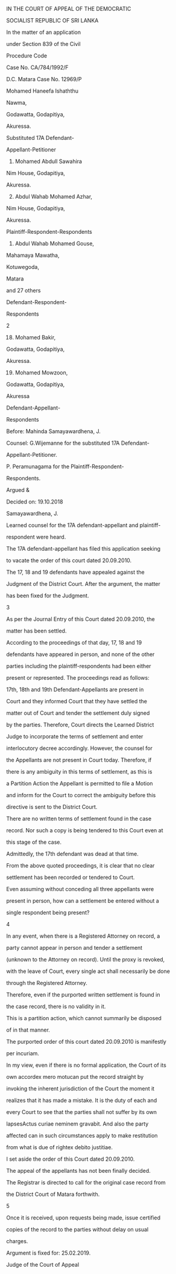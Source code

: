 IN THE COURT OF APPEAL OF THE DEMOCRATIC

SOCIALIST REPUBLIC OF SRI LANKA

In the matter of an application

under Section 839 of the Civil

Procedure Code

Case No. CA/784/1992/F

D.C. Matara Case No. 12969/P

Mohamed Haneefa Ishaththu

Nawma,

Godawatta, Godapitiya,

Akuressa.

Substituted 17A Defendant-

Appellant-Petitioner

1. Mohamed Abdull Sawahira

Nim House, Godapitiya,

Akuressa.

2. Abdul Wahab Mohamed Azhar,

Nim House, Godapitiya,

Akuressa.

Plaintiff-Respondent-Respondents

1. Abdul Wahab Mohamed Gouse,

Mahamaya Mawatha,

Kotuwegoda,

Matara

and 27 others

Defendant-Respondent-

Respondents

2

18. Mohamed Bakir,

Godawatta, Godapitiya,

Akuressa.

19. Mohamed Mowzoon,

Godawatta, Godapitiya,

Akuressa

Defendant-Appellant-

Respondents

Before: Mahinda Samayawardhena, J.

Counsel: G.Wijemanne for the substituted 17A Defendant-

Appellant-Petitioner.

P. Peramunagama for the Plaintiff-Respondent-

Respondents.

Argued &

Decided on: 19.10.2018

Samayawardhena, J.

Learned counsel for the 17A defendant-appellant and plaintiff-

respondent were heard.

The 17A defendant-appellant has filed this application seeking

to vacate the order of this court dated 20.09.2010.

The 17, 18 and 19 defendants have appealed against the

Judgment of the District Court. After the argument, the matter

has been fixed for the Judgment.

3

As per the Journal Entry of this Court dated 20.09.2010, the

matter has been settled.

According to the proceedings of that day, 17, 18 and 19

defendants have appeared in person, and none of the other

parties including the plaintiff-respondents had been either

present or represented. The proceedings read as follows:

17th, 18th and 19th Defendant-Appellants are present in

Court and they informed Court that they have settled the

matter out of Court and tender the settlement duly signed

by the parties. Therefore, Court directs the Learned District

Judge to incorporate the terms of settlement and enter

interlocutory decree accordingly. However, the counsel for

the Appellants are not present in Court today. Therefore, if

there is any ambiguity in this terms of settlement, as this is

a Partition Action the Appellant is permitted to file a Motion

and inform for the Court to correct the ambiguity before this

directive is sent to the District Court.

There are no written terms of settlement found in the case

record. Nor such a copy is being tendered to this Court even at

this stage of the case.

Admittedly, the 17th defendant was dead at that time.

From the above quoted proceedings, it is clear that no clear

settlement has been recorded or tendered to Court.

Even assuming without conceding all three appellants were

present in person, how can a settlement be entered without a

single respondent being present?

4

In any event, when there is a Registered Attorney on record, a

party cannot appear in person and tender a settlement

(unknown to the Attorney on record). Until the proxy is revoked,

with the leave of Court, every single act shall necessarily be done

through the Registered Attorney.

Therefore, even if the purported written settlement is found in

the case record, there is no validity in it.

This is a partition action, which cannot summarily be disposed

of in that manner.

The purported order of this court dated 20.09.2010 is manifestly

per incuriam.

In my view, even if there is no formal application, the Court of its

own accordex mero motucan put the record straight by

invoking the inherent jurisdiction of the Court the moment it

realizes that it has made a mistake. It is the duty of each and

every Court to see that the parties shall not suffer by its own

lapsesActus curiae neminem gravabit. And also the party

affected can in such circumstances apply to make restitution

from what is due of rightex debito justitiae.

I set aside the order of this Court dated 20.09.2010.

The appeal of the appellants has not been finally decided.

The Registrar is directed to call for the original case record from

the District Court of Matara forthwith.

5

Once it is received, upon requests being made, issue certified

copies of the record to the parties without delay on usual

charges.

Argument is fixed for: 25.02.2019.

Judge of the Court of Appeal